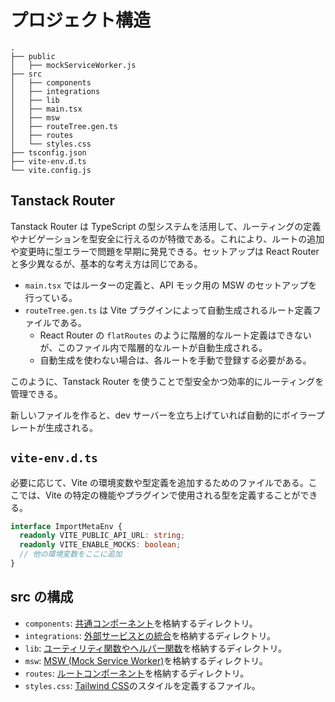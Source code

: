 # プロジェクト構造

```
.
├── public
│   ├── mockServiceWorker.js
├── src
│   ├── components
│   ├── integrations
│   ├── lib
│   ├── main.tsx
│   ├── msw
│   ├── routeTree.gen.ts
│   ├── routes
│   └── styles.css
├── tsconfig.json
├── vite-env.d.ts
└── vite.config.js
```

## Tanstack Router

Tanstack Router は TypeScript の型システムを活用して、ルーティングの定義やナビゲーションを型安全に行えるのが特徴である。これにより、ルートの追加や変更時に型エラーで問題を早期に発見できる。セットアップは React Router と多少異なるが、基本的な考え方は同じである。

- `main.tsx` ではルーターの定義と、API モック用の MSW のセットアップを行っている。
- `routeTree.gen.ts` は Vite プラグインによって自動生成されるルート定義ファイルである。
    - React Router の `flatRoutes` のように階層的なルート定義はできないが、このファイル内で階層的なルートが自動生成される。
    - 自動生成を使わない場合は、各ルートを手動で登録する必要がある。

このように、Tanstack Router を使うことで型安全かつ効率的にルーティングを管理できる。

新しいファイルを作ると、dev サーバーを立ち上げていれば自動的にボイラープレートが生成される。

## `vite-env.d.ts`

必要に応じて、Vite の環境変数や型定義を追加するためのファイルである。ここでは、Vite の特定の機能やプラグインで使用される型を定義することができる。

```ts
interface ImportMetaEnv {
  readonly VITE_PUBLIC_API_URL: string;
  readonly VITE_ENABLE_MOCKS: boolean;
  // 他の環境変数をここに追加
}
```

## src の構成

- `components`: [共通コンポーネント](./components.md)を格納するディレクトリ。
- `integrations`: [外部サービスとの統合](./integrations.md)を格納するディレクトリ。
- `lib`: [ユーティリティ関数やヘルパー関数](./lib.md)を格納するディレクトリ。
- `msw`: [MSW (Mock Service Worker)](./msw.md)を格納するディレクトリ。
- `routes`: [ルートコンポーネント](./routes.md)を格納するディレクトリ。
-  `styles.css`: [Tailwind CSS](./tailwind.md)のスタイルを定義するファイル。
